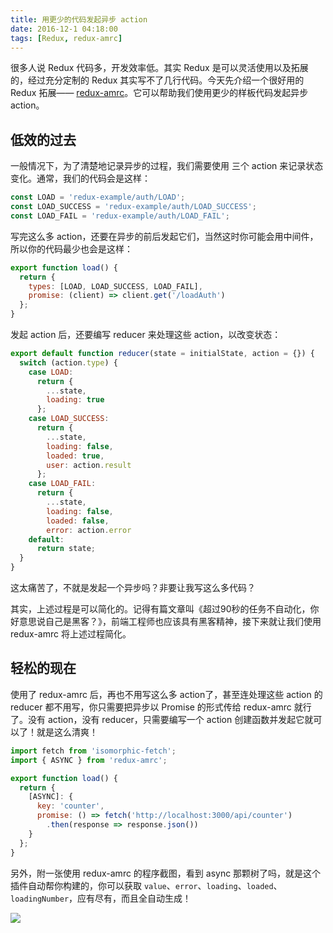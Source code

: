 ```yaml
---
title: 用更少的代码发起异步 action
date: 2016-12-1 04:18:00
tags: [Redux, redux-amrc]
---
```


很多人说 Redux 代码多，开发效率低。其实 Redux 是可以灵活使用以及拓展的，经过充分定制的 Redux 其实写不了几行代码。今天先介绍一个很好用的 Redux 拓展—— [redux-amrc](https://github.com/lewis617/redux-amrc)。它可以帮助我们使用更少的样板代码发起异步 action。

<!--more-->

## 低效的过去

一般情况下，为了清楚地记录异步的过程，我们需要使用 三个 action 来记录状态变化。通常，我们的代码会是这样：

```js
const LOAD = 'redux-example/auth/LOAD';
const LOAD_SUCCESS = 'redux-example/auth/LOAD_SUCCESS';
const LOAD_FAIL = 'redux-example/auth/LOAD_FAIL';
```

写完这么多 action，还要在异步的前后发起它们，当然这时你可能会用中间件，所以你的代码最少也会是这样：

```js
export function load() {
  return {
    types: [LOAD, LOAD_SUCCESS, LOAD_FAIL],
    promise: (client) => client.get('/loadAuth')
  };
}
```

发起 action 后，还要编写 reducer 来处理这些 action，以改变状态：

```js
export default function reducer(state = initialState, action = {}) {
  switch (action.type) {
    case LOAD:
      return {
        ...state,
        loading: true
      };
    case LOAD_SUCCESS:
      return {
        ...state,
        loading: false,
        loaded: true,
        user: action.result
      };
    case LOAD_FAIL:
      return {
        ...state,
        loading: false,
        loaded: false,
        error: action.error
	default:
      return state;
  }
}  
```

这太痛苦了，不就是发起一个异步吗？非要让我写这么多代码？

其实，上述过程是可以简化的。记得有篇文章叫《超过90秒的任务不自动化，你好意思说自己是黑客？》，前端工程师也应该具有黑客精神，接下来就让我们使用 redux-amrc 将上述过程简化。

## 轻松的现在

使用了 redux-amrc 后，再也不用写这么多 action了，甚至连处理这些 action 的 reducer 都不用写，你只需要把异步以 Promise 的形式传给 redux-amrc 就行了。没有 action，没有 reducer，只需要编写一个 action 创建函数并发起它就可以了！就是这么清爽！

```js
import fetch from 'isomorphic-fetch';
import { ASYNC } from 'redux-amrc';

export function load() {
  return {
    [ASYNC]: {
      key: 'counter',
      promise: () => fetch('http://localhost:3000/api/counter')
        .then(response => response.json())
    }
  };
}
```

另外，附一张使用 redux-amrc 的程序截图，看到 async 那颗树了吗，就是这个插件自动帮你构建的，你可以获取 `value`、`error`、`loading`、`loaded`、`loadingNumber`，应有尽有，而且全自动生成！

![](http://ww1.sinaimg.cn/large/83900b4egw1fabfc1z4kwj210s0nsaem.jpg)

